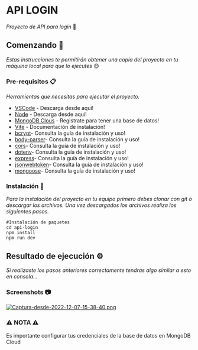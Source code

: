 # API LOGIN

_Proyecto de API para login_ 🧠

## Comenzando 🚀

_Estas instrucciones te permitirán obtener una copia del proyecto en tu máquina local para que lo ejecutes_ 😊

### Pre-requisitos 📋

_Herramientas que necesitas para ejecutar el proyecto._

* [VSCode](https://code.visualstudio.com/download) - Descarga desde aquí!
* [Node](https://nodejs.org/es/download/) - Descarga desde aquí!
* [MongoDB Clous](https://account.mongodb.com/account/login) - Registrate para tener una base de datos!
* [Vite](https://vitejs.dev/guide/#scaffolding-your-first-vite-project) - Documentación de instalación!
* [bcrypt](https://www.npmjs.com/package/bcrypt)- Consulta la guía de instalación y uso!
* [body-parser](https://www.npmjs.com/package/body-parser)- Consulta la guía de instalación y uso!
* [cors](https://www.npmjs.com/package/cors)- Consulta la guía de instalación y uso!
* [dotenv](https://www.npmjs.com/package/dotenv)- Consulta la guía de instalación y uso!
* [express](https://www.npmjs.com/package/express)- Consulta la guía de instalación y uso!
* [jsonwebtoken](https://www.npmjs.com/package/jsonwebtoken)- Consulta la guía de instalación y uso!
* [mongoose](https://www.npmjs.com/package/mongoose)- Consulta la guía de instalación y uso!

### Instalación 🔧

_Para la instalación del proyecto en tu equipo primero debes clonar con git o descargar los archivos. Una vez descargados los archivos realiza los siguientes pasos._

```
#Instalación de paquetes
cd api-login
npm install
npm run dev

```
## Resultado de ejecución ⚙️

_Si realizaste los pasos anteriores correctamente tendrás algo similar a esto en consola..._

### Screenshots 📷
[![Captura-desde-2022-12-07-15-38-40.png](https://i.postimg.cc/kg5LcSXB/Captura-desde-2022-12-07-15-38-40.png)](https://postimg.cc/7fpBPfzk)

### ⚠ NOTA ⚠
Es importante configurar tus credenciales de la base de datos en MongoDB Cloud
